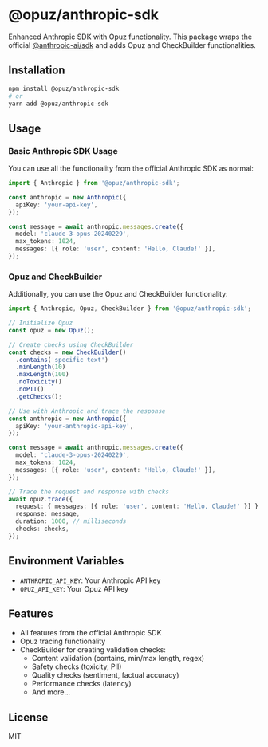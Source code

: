 # @opuz/anthropic-sdk

Enhanced Anthropic SDK with Opuz functionality. This package wraps the official [@anthropic-ai/sdk](https://github.com/anthropics/anthropic-sdk-typescript) and adds Opuz and CheckBuilder functionalities.

## Installation

```bash
npm install @opuz/anthropic-sdk
# or
yarn add @opuz/anthropic-sdk
```

## Usage

### Basic Anthropic SDK Usage

You can use all the functionality from the official Anthropic SDK as normal:

```typescript
import { Anthropic } from '@opuz/anthropic-sdk';

const anthropic = new Anthropic({
  apiKey: 'your-api-key',
});

const message = await anthropic.messages.create({
  model: 'claude-3-opus-20240229',
  max_tokens: 1024,
  messages: [{ role: 'user', content: 'Hello, Claude!' }],
});
```

### Opuz and CheckBuilder

Additionally, you can use the Opuz and CheckBuilder functionality:

```typescript
import { Anthropic, Opuz, CheckBuilder } from '@opuz/anthropic-sdk';

// Initialize Opuz
const opuz = new Opuz();

// Create checks using CheckBuilder
const checks = new CheckBuilder()
  .contains('specific text')
  .minLength(10)
  .maxLength(100)
  .noToxicity()
  .noPII()
  .getChecks();

// Use with Anthropic and trace the response
const anthropic = new Anthropic({
  apiKey: 'your-anthropic-api-key',
});

const message = await anthropic.messages.create({
  model: 'claude-3-opus-20240229',
  max_tokens: 1024,
  messages: [{ role: 'user', content: 'Hello, Claude!' }],
});

// Trace the request and response with checks
await opuz.trace({
  request: { messages: [{ role: 'user', content: 'Hello, Claude!' }] },
  response: message,
  duration: 1000, // milliseconds
  checks: checks,
});
```

## Environment Variables

- `ANTHROPIC_API_KEY`: Your Anthropic API key
- `OPUZ_API_KEY`: Your Opuz API key

## Features

- All features from the official Anthropic SDK
- Opuz tracing functionality
- CheckBuilder for creating validation checks:
  - Content validation (contains, min/max length, regex)
  - Safety checks (toxicity, PII)
  - Quality checks (sentiment, factual accuracy)
  - Performance checks (latency)
  - And more...

## License

MIT
